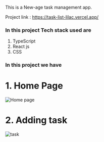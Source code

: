 This is a New-age task management app.

Project link : https://task-list-lilac.vercel.app/

### In this project Tech stack used are 

1. TypeScript
2. React js
3. CSS 

### In this project we have

# 1. Home Page

![Home page](https://user-images.githubusercontent.com/112627297/212486989-2c7c68dc-da2d-4372-a076-eb3296a9e7e9.png)

# 2. Adding task

![task](https://user-images.githubusercontent.com/112627297/212487072-b5c26c45-d333-400e-b52d-28c4e1c0322a.png)
